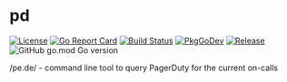 # pd

[![License](https://img.shields.io/github/license/homeport/pd.svg)](https://github.com/homeport/pd/blob/main/LICENSE)
[![Go Report Card](https://goreportcard.com/badge/github.com/homeport/pd)](https://goreportcard.com/report/github.com/homeport/pd)
[![Build Status](https://travis-ci.org/homeport/pd.svg?branch=main)](https://travis-ci.org/homeport/pd)
[![PkgGoDev](https://pkg.go.dev/badge/github.com/homeport/pd)](https://pkg.go.dev/github.com/homeport/pd)
[![Release](https://img.shields.io/github/release/homeport/pd.svg)](https://github.com/homeport/pd/releases/latest)
![GitHub go.mod Go version](https://img.shields.io/github/go-mod/go-version/homeport/pd)

/pe.de/ - command line tool to query PagerDuty for the current on-calls
